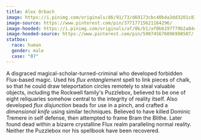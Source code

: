 ```yaml
---
title: Alex Orbach
image: https://i.pinimg.com/originals/d6/91/73/d69173cbc40b4a3dd3201c83fdcedd65.png
image-source: https://www.pinterest.com/pin/37717715621164296/
image-hooded: https://i.pinimg.com/originals/af/0b/b1/af0bb197779b2a84c88d5f168274f75f.jpg
image-hooded-source: https://www.pinterest.com/pin/590745676096998507/
statbox:
  race: human
  gender: male
  case: "07"
---
```


A disgraced magical-scholar-turned-criminal who developed forbidden Flux-based magic. Used his *flux entanglement* spell to link pieces of chalk, so that he could draw teleportation circles remotely to steal valuable objects, including the Rockwell family's Puzzlebox, believed to be one of eight reliquaries somehow central to the integrity of reality itself. Also developed *flux disjunction* beads for use in a pinch, and crafted a *dimensional knife* using similar techniques. Believed to have killed Dominic Tremere in self defense, then attempted to frame Bram the Blithe. Later found dead within a bizarre crystalline Flux realm paralleling normal reality. Neither the Puzzlebox nor his spellbook have been recovered.
